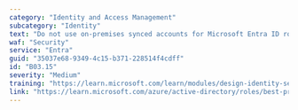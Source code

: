 ```yaml
---
category: "Identity and Access Management"
subcategory: "Identity"
text: "Do not use on-premises synced accounts for Microsoft Entra ID role assignments, unless you have a scenario that specifically requires it."
waf: "Security"
service: "Entra"
guid: "35037e68-9349-4c15-b371-228514f4cdff"
id: "B03.15"
severity: "Medium"
training: "https://learn.microsoft.com/learn/modules/design-identity-security-strategy/"
link: "https://learn.microsoft.com/azure/active-directory/roles/best-practices"
---
```


